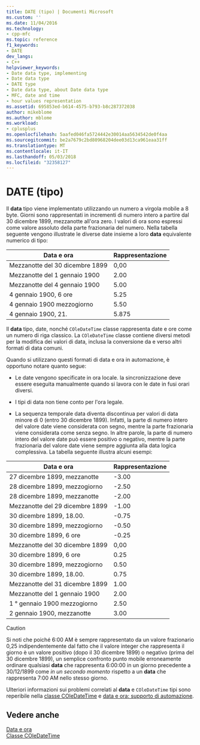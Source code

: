```yaml
---
title: DATE (tipo) | Documenti Microsoft
ms.custom: ''
ms.date: 11/04/2016
ms.technology:
- cpp-mfc
ms.topic: reference
f1_keywords:
- DATE
dev_langs:
- C++
helpviewer_keywords:
- Date data type, implementing
- Date data type
- DATE type
- Date data type, about Date data type
- MFC, date and time
- hour values representation
ms.assetid: 695853ed-b614-4575-b793-b8c287372038
author: mikeblome
ms.author: mblome
ms.workload:
- cplusplus
ms.openlocfilehash: 5aafed046fa5724442e30014aa5634542de0f4aa
ms.sourcegitcommit: be2a7679c2bd80968204dee03d13ca961eaa31ff
ms.translationtype: MT
ms.contentlocale: it-IT
ms.lasthandoff: 05/03/2018
ms.locfileid: "32358127"
---
```

# <a name="date-type"></a>DATE (tipo)
Il **data** tipo viene implementato utilizzando un numero a virgola mobile a 8 byte. Giorni sono rappresentati in incrementi di numero intero a partire dal 30 dicembre 1899, mezzanotte all'ora zero. I valori di ora sono espressi come valore assoluto della parte frazionaria del numero. Nella tabella seguente vengono illustrate le diverse date insieme a loro **data** equivalente numerico di tipo:  
  
|Data e ora|Rappresentazione|  
|-------------------|--------------------|  
|Mezzanotte del 30 dicembre 1899|0,00|  
|Mezzanotte del 1 gennaio 1900|2.00|  
|Mezzanotte del 4 gennaio 1900|5.00|  
|4 gennaio 1900, 6 ore|5.25|  
|4 gennaio 1900 mezzogiorno|5.50|  
|4 gennaio 1900, 21.|5.875|  
  
 Il **data** tipo, date, nonché `COleDateTime` classe rappresenta date e ore come un numero di riga classico. La `COleDateTime` classe contiene diversi metodi per la modifica dei valori di data, inclusa la conversione da e verso altri formati di data comuni.  
  
 Quando si utilizzano questi formati di data e ora in automazione, è opportuno notare quanto segue:  
  
-   Le date vengono specificate in ora locale. la sincronizzazione deve essere eseguita manualmente quando si lavora con le date in fusi orari diversi.  
  
-   I tipi di data non tiene conto per l'ora legale.  
  
-   La sequenza temporale data diventa discontinua per valori di data minore di 0 (entro 30 dicembre 1899). Infatti, la parte di numero intero del valore date viene considerata con segno, mentre la parte frazionaria viene considerata come senza segno. In altre parole, la parte di numero intero del valore date può essere positivo o negativo, mentre la parte frazionaria del valore date viene sempre aggiunta alla data logica complessiva. La tabella seguente illustra alcuni esempi:  
  
|Data e ora|Rappresentazione|  
|-------------------|--------------------|  
|27 dicembre 1899, mezzanotte|-3.00|  
|28 dicembre 1899, mezzogiorno|-2.50|  
|28 dicembre 1899, mezzanotte|-2.00|  
|Mezzanotte del 29 dicembre 1899|-1.00|  
|30 dicembre 1899, 18.00.|-0.75|  
|30 dicembre 1899, mezzogiorno|-0.50|  
|30 dicembre 1899, 6 ore|-0.25|  
|Mezzanotte del 30 dicembre 1899|0,00|  
|30 dicembre 1899, 6 ore|0.25|  
|30 dicembre 1899, mezzogiorno|0.50|  
|30 dicembre 1899, 18.00.|0.75|  
|Mezzanotte del 31 dicembre 1899|1.00|  
|Mezzanotte del 1 gennaio 1900|2.00|  
|1 ° gennaio 1900 mezzogiorno|2.50|  
|2 gennaio 1900, mezzanotte|3.00|  
  
> [!CAUTION]
>  Si noti che poiché 6:00 AM è sempre rappresentato da un valore frazionario 0,25 indipendentemente dal fatto che il valore integer che rappresenta il giorno è un valore positivo (dopo il 30 dicembre 1899) o negativo (prima del 30 dicembre 1899), un semplice confronto punto mobile erroneamente ordinare qualsiasi **data** che rappresenta 6:00:00 in un giorno precedente a 30/12/1899 come *in un secondo momento* rispetto a un **data** che rappresenta 7:00 AM nello stesso giorno.  
  
 Ulteriori informazioni sui problemi correlati al **data** e `COleDateTime` tipi sono reperibile nella [classe COleDateTime](../atl-mfc-shared/reference/coledatetime-class.md) e [data e ora: supporto di automazione](../atl-mfc-shared/date-and-time-automation-support.md).  
  
## <a name="see-also"></a>Vedere anche  
 [Data e ora](../atl-mfc-shared/date-and-time.md)   
 [Classe COleDateTime](../atl-mfc-shared/reference/coledatetime-class.md)

